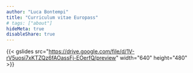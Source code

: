 ```yaml
---
author: "Luca Bontempi"
title: "Curriculum vitae Europass"
# tags: ["about"]
hideMeta: true
disableShare: true
---
```

{{< gslides src="https://drive.google.com/file/d/1V-rV5uosi7xKTZQz6fAOassFj-EOerfQ/preview" width="640" height="480" >}}
